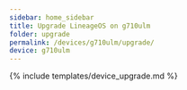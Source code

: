 ```yaml
---
sidebar: home_sidebar
title: Upgrade LineageOS on g710ulm
folder: upgrade
permalink: /devices/g710ulm/upgrade/
device: g710ulm
---
```

{% include templates/device_upgrade.md %}
